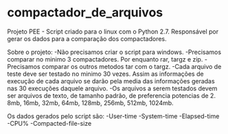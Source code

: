 # compactador_de_arquivos
Projeto PEE - Script criado para o linux com o Python 2.7. Responsável por gerar os dados para a comparação dos compactadores.

Sobre o projeto:
-Não precisamos criar o script para windows.
-Precisamos comparar no minimo 3 compactadores. Por enquanto rar, targz e zip.
-Precisamos comparar os outros metodos tar com o targz.
-Cada arquivo de teste deve ser testado no minimo 30 vezes. 
 Assim as informações de execução de cada arquivo se darão pela media das informações geradas nas 30 execuções daquele arquivo.
-Os arquivos a serem testados devem ser arquivos de texto, de tamanho padrão, de preferencia potencias de 2.
 8mb, 16mb, 32mb, 64mb, 128mb, 256mb, 512mb, 1024mb.
 
Os dados gerados pelo script são:
-User-time
-System-time
-Elapsed-time
-CPU%
-Compacted-file-size
